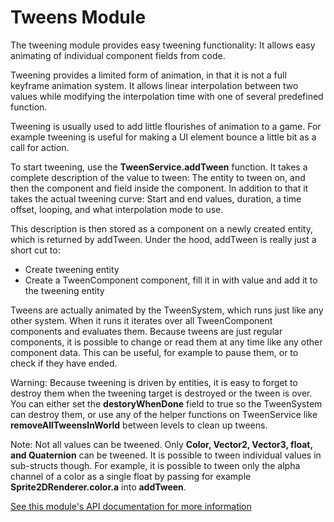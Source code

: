 # Tweens Module

The tweening module provides easy tweening functionality: It allows easy animating of individual component fields from code. 

Tweening provides a limited form of animation, in that it is not a full keyframe animation system. It allows linear interpolation between two values while modifying the interpolation time with one of several predefined function. 

Tweening is usually used to add little flourishes of animation to a game. For example tweening is useful for making a UI element bounce a little bit as a call for action. 

To start tweening, use the **TweenService.addTween** function. It takes a complete description of the value to tween: The entity to tween on, and then the component and field inside the component. In addition to that it takes the actual tweening curve: Start and end values, duration, a time offset, looping, and what interpolation mode to use. 

This description is then stored as a component on a newly created entity, which is returned by addTween. Under the hood, addTween is really just a short cut to:

*   Create tweening entity
*   Create a TweenComponent component, fill it in with value and add it to the tweening entity

Tweens are actually animated by the TweenSystem, which runs just like any other system. When it runs it iterates over all TweenComponent components and evaluates them. Because tweens are just regular components, it is possible to change or read them at any time like any other component data. This can be useful, for example to pause them, or to check if they have ended. 

Warning: Because tweening is driven by entities, it is easy to forget to destroy them when the tweening target is destroyed or the tween is over. You can either set the **destoryWhenDone** field to true so the TweenSystem can destroy them, or use any of the helper functions on TweenService like **removeAllTweensInWorld** between levels to clean up tweens. 

Note: Not all values can be tweened. Only **Color, Vector2, Vector3, float, and Quaternion** can be tweened. It is possible to tween individual values in sub-structs though. For example, it is possible to tween only the alpha channel of a color as a single float by passing for example **Sprite2DRenderer.color.a** into **addTween**. 

[See this module's API documentation for more information](../api/Unity.Tiny.Tweens.html)